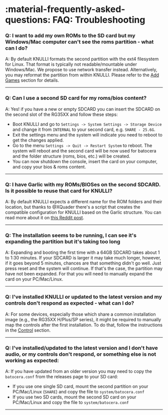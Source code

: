 # :material-frequently-asked-questions: FAQ: Troubleshooting

### Q: I want to add my own ROMs to the SD card but my Windows/Mac computer can't see the roms partition - what can I do?

A: By default KNULLI formats the second partition with the ext4 filesystem for Linux. That format is typically
not readable/mountable under Windows/Mac. We propose to use network transfer instead. Alternatively, you may reformat the partition from within KNULLI. Please refer to the [Add Games](../play/add-games) section for details.

---

### Q: Can I use a second SD card for my roms/bios content?

A: Yes! if you have a new or empty SDCARD you can insert the SDCARD on the second slot of the RG35XX and follow these steps:

* Boot KNULLI and go to ``Settings -> System Settings -> Storage Device`` and change it from ``INTERNAL`` to your second card, e.g. ``SHARE - 25.6G``. 
* Exit the settings menu and the system will indicate you need to reboot to get the changes applied. 
* Go to the menu ``Settings -> Quit -> Restart System`` to reboot. The system will reboot and the second card will be now used for batocera and the folder structure (roms, bios, etc.) will be created. 
* You can now shutdown the console, insert the card on your computer, and copy your bios & roms content.

---

### Q: I have Garlic with my ROMs/BIOSes on the second SDCARD. Is it possible to reuse that card for KNULLI?

A: By default KNULLI expects a different name for the ROM folders and their location, but thanks to @XQuader there's a script that creates the compatible configuration for KNULLI based on the Garlic structure. You can read more about it on [this Reddit post](https://www.reddit.com/r/RG35XX/comments/12zxs8t/how_to_get_garlicos_roms_folders_working_in/).

---

### Q: The installation seems to be running, I can see it's expanding the partition but it's taking too long

A: Expanding and booting the first time with a 64GB SDCARD takes about 1 to 1:30 minutes. If your SDCARD is larger it may take much longer, however, if it goes beyond 5 minutes, chances are that something didn't go well. Just press reset and the system will continue. If that's the case, the partition may have not been expanded. For that you will need to manually expand the card on your PC/Mac/Linux.

---

### Q: I've installed KNULLI or updated to the latest version and my controls don't respond as expected - what can I do?

A: For some devices, especially those which share a common installation image (e.g., the RG35XX H/Plus/SP series), it might be required to manually map the controls after the first installation. To do that, follow the instructions in the [Control](../../configure/controls) section.

---

### Q: I've installed/updated to the latest version and I don't have audio, or my controls don't respond, or something else is not working as expected:

A: If you have updated from an older version you may need to copy the ``batocera.conf`` from the releases page to your SD card:
  * If you use one single SD card, mount the second partition on your PC/Mac/Linux (``SHARE``) and copy the file to ``system/batocera.conf``
  * If you use two SD cards, mount the second SD card on your PC/Mac/Linux and copy the file to ``system/batocera.conf``

---
